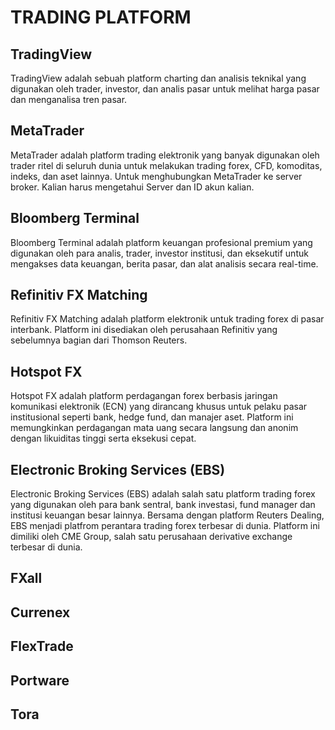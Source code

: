 # TRADING PLATFORM

## TradingView

TradingView adalah sebuah platform charting dan analisis teknikal yang digunakan oleh trader, investor, dan analis pasar untuk melihat harga pasar dan menganalisa tren pasar.

## MetaTrader

MetaTrader adalah platform trading elektronik yang banyak digunakan oleh trader ritel di seluruh dunia untuk melakukan trading forex, CFD, komoditas, indeks, dan aset lainnya. Untuk menghubungkan MetaTrader ke server broker. Kalian harus mengetahui Server dan ID akun kalian.

## Bloomberg Terminal

Bloomberg Terminal adalah platform keuangan profesional premium yang digunakan oleh para analis, trader, investor institusi, dan eksekutif untuk mengakses data keuangan, berita pasar, dan alat analisis secara real-time.

## Refinitiv FX Matching

Refinitiv FX Matching adalah platform elektronik untuk trading forex di pasar interbank. Platform ini disediakan oleh perusahaan Refinitiv yang sebelumnya bagian dari Thomson Reuters.

## Hotspot FX

Hotspot FX adalah platform perdagangan forex berbasis jaringan komunikasi elektronik (ECN) yang dirancang khusus untuk pelaku pasar institusional seperti bank, hedge fund, dan manajer aset.  Platform ini memungkinkan perdagangan mata uang secara langsung dan anonim dengan likuiditas tinggi serta eksekusi cepat.

## Electronic Broking Services (EBS)

Electronic Broking Services (EBS) adalah salah satu platform trading forex yang digunakan oleh para bank sentral, bank investasi, fund manager dan institusi keuangan besar lainnya. Bersama dengan platform Reuters Dealing, EBS menjadi platfrom perantara trading forex terbesar di dunia. Platform ini dimiliki oleh CME Group, salah satu perusahaan derivative exchange terbesar di dunia.

## FXall

## Currenex

## FlexTrade

## Portware

## Tora